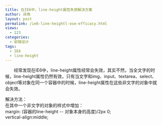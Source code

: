 ```yaml
---
title: 在IE6中，line-height属性失效解决方案
author: 谇雨
layout: post
permalink: /ie6-line-heightl-ose-efficacy.html
views:
  - 123
categories:
  - 前端设计
tags:
  - IE6
  - line-height
---
```

<p style="text-indent: 2em;">
  经常发现在IE6中，line-height属性经常会失效，其实不然，当全文字的时候，line-height属性仍然有效，只有当文字和img、input、textarea、select、object等对象在同一个容器中的时候，line-height属性在这些非文字的对象中就会失效。
</p>

解决方法：  
在其中一个非文字的对象的样式中增加：  
margin: (容器的line-height -- 对象本身的高度)/2px 0;  
vertical-align:middle;